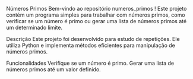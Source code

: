 Números Primos
Bem-vindo ao repositório numeros_primos !
Este projeto contém um programa simples para trabalhar com números primos, como verificar se um número é primo ou gerar uma lista de números primos até um determinado limite.

Descrição
Este projeto foi desenvolvido para estudo de repetições. Ele utiliza Python e implementa métodos eficientes para manipulação de números primos.

Funcionalidades
Verifique se um número é primo.
Gerar uma lista de números primos até um valor definido.
